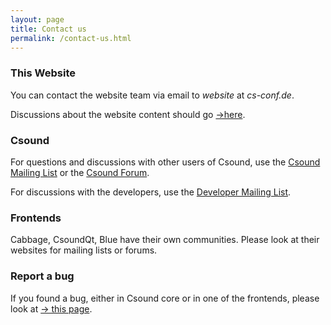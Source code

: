 ```yaml
---
layout: page
title: Contact us
permalink: /contact-us.html
---
```


### This Website

You can contact the website team via email to *website* at *cs-conf.de*.

Discussions about the website content should go [->here](https://github.com/csound/csound.github.io/discussions). 


### Csound

For questions and discussions with other users of Csound, use the [Csound Mailing List](https://listserv.heanet.ie/cgi-bin/wa?A0=CSOUND) or the [Csound Forum](http://forum.csound.com/).

For discussions with the developers, use the [Developer Mailing List](https://listserv.heanet.ie/cgi-bin/wa?A0=CSOUND-DEV).


### Frontends

Cabbage, CsoundQt, Blue have their own communities. Please look at their websites for mailing lists or forums.


### Report a bug

If you found a bug, either in Csound core or in one of the frontends, please look at [-> this page](bugs.html).
